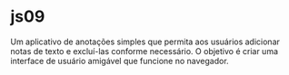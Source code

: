 # js09
Um aplicativo de anotações simples que permita aos usuários adicionar notas de texto e excluí-las conforme necessário. O objetivo é criar uma interface de usuário amigável que funcione no navegador.
